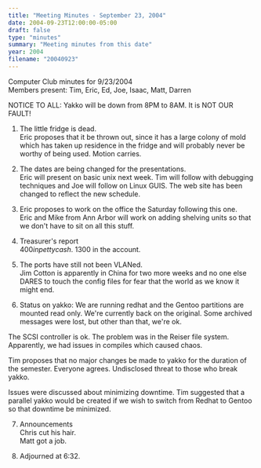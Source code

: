 ```yaml
---
title: "Meeting Minutes - September 23, 2004"
date: 2004-09-23T12:00:00-05:00
draft: false
type: "minutes"
summary: "Meeting minutes from this date"
year: 2004
filename: "20040923"
---
```


Computer Club minutes for 9/23/2004<br>
Members present: Tim, Eric, Ed, Joe, Isaac, Matt, Darren<br>

NOTICE TO ALL: Yakko will be down from 8PM to 8AM.  It is NOT OUR FAULT!<p>

1. The little fridge is dead.  <br>
Eric proposes that it be thrown out, since it has a large colony of mold which
has taken up residence in the fridge and will probably never be worthy of being
used.  Motion carries.<p>

2. The dates are being changed for the presentations. <br> 
Eric will present on basic unix next week.  Tim will follow with debugging
techniques and Joe will follow on Linux GUIS.  The web site has been changed to
reflect the new schedule.<p>

3. Eric proposes to work on the office the Saturday following this one.<br>
Eric and Mike from Ann Arbor will work on adding shelving units so that we
don't have to sit on all this stuff.<p>

4. Treasurer's report<br>
$400 in petty cash.  ~$1300 in the account.<p>

5. The ports have still not been VLANed.<br>
Jim Cotton is apparently in China for two more weeks and no one else DARES to
touch the config files for fear that the world as we know it might end.<p>

6. Status on yakko: We are running redhat and the Gentoo partitions are mounted
read only.  We're currently back on the original.  Some archived messages were
lost, but other than that, we're ok.<p>

The SCSI controller is ok.  The problem was in the Reiser file system.<br>
Apparently, we had issues in compiles which caused chaos.  <p>

Tim proposes that no major changes be made to yakko for the duration of the
semester.  Everyone agrees.  Undisclosed threat to those who break
yakko. <p> 

Issues were discussed about minimizing downtime.  Tim suggested that a parallel
yakko would be created if we wish to switch from Redhat to Gentoo so that
downtime be minimized.<p>

7. Announcements<br>
Chris cut his hair. <br> 
Matt got a job.<p>

8. Adjourned at 6:32.<p>
